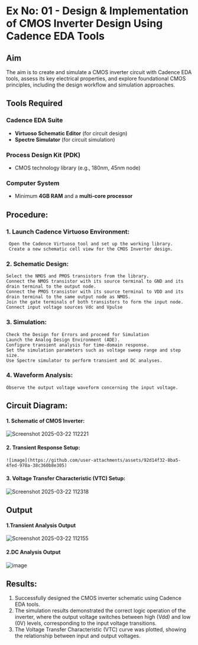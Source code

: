 # Ex No: 01 - Design & Implementation of CMOS Inverter Design Using Cadence EDA Tools

## Aim
The aim is to create and simulate a CMOS inverter circuit with Cadence EDA tools, assess its key electrical properties, and explore foundational CMOS principles, including the design workflow and simulation approaches.

## Tools Required

### Cadence EDA Suite
- **Virtuoso Schematic Editor** (for circuit design)  
- **Spectre Simulator** (for circuit simulation)  

### Process Design Kit (PDK)
- CMOS technology library (e.g., 180nm, 45nm node)  

### Computer System
- Minimum **4GB RAM** and a **multi-core processor**

## Procedure:
### 1. Launch Cadence Virtuoso Environment:
     Open the Cadence Virtuoso tool and set up the working library.
     Create a new schematic cell view for the CMOS Inverter design.
### 2. Schematic Design:
    Select the NMOS and PMOS transistors from the library.
    Connect the NMOS transistor with its source terminal to GND and its drain terminal to the output node.
    Connect the PMOS transistor with its source terminal to VDD and its drain terminal to the same output node as NMOS.
    Join the gate terminals of both transistors to form the input node.
    Connect input voltage sources Vdc and Vpulse
### 3. Simulation:
    Check the Design for Errors and proceed for Simulation
    Launch the Analog Design Environment (ADE).
    Configure transient analysis for time-domain response.
    Set the simulation parameters such as voltage sweep range and step size.
    Use Spectre simulator to perform transient and DC analyses.
### 4. Waveform Analysis:
    Observe the output voltage waveform concerning the input voltage.

## Circuit Diagram:
#### 1. Schematic of CMOS Inverter:

   ![Screenshot 2025-03-22 112221](https://github.com/user-attachments/assets/03d1f016-0040-496c-9db8-4c8df6a87dba)

#### 2. Transient Response Setup:

    ![image](https://github.com/user-attachments/assets/92d14f32-8ba5-4fed-978a-38c360b8e305)

#### 3. Voltage Transfer Characteristic (VTC)  Setup:

   ![Screenshot 2025-03-22 112318](https://github.com/user-attachments/assets/6c50c224-a1d8-4635-b882-68c7b5c63d79)


## Output
#### 1.Transient Analysis Output

  ![Screenshot 2025-03-22 112155](https://github.com/user-attachments/assets/b05ccfaa-4331-4684-8a2f-81b6fb38435c)

#### 2.DC Analysis Output

![image](https://github.com/user-attachments/assets/e6b8b6c7-378f-449e-82a5-72286f238b02)

## Results:

1.	Successfully designed the CMOS inverter schematic using Cadence EDA tools.
2.	The simulation results demonstrated the correct logic operation of the inverter, where the output voltage switches between high (Vdd) and low (0V) levels, corresponding to the input voltage transitions.
3.	The Voltage Transfer Characteristic (VTC) curve was plotted, showing the relationship between input and output voltages.











